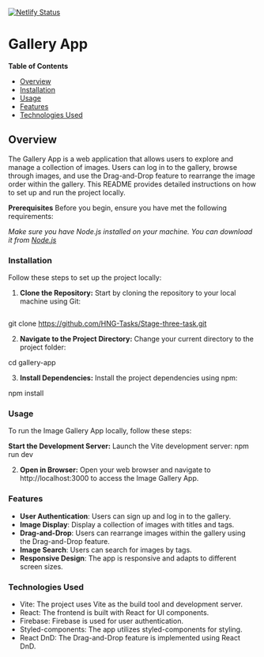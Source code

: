 [![Netlify Status](https://api.netlify.com/api/v1/badges/d309ca86-e414-45b0-815b-3e6ca4dbe17e/deploy-status)](https://app.netlify.com/sites/hng-gallery-app-task/deploys)

# Gallery App
**Table of Contents**
- [Overview](#overview)
- [Installation](#installation)
- [Usage](#usage)
- [Features](#features)
- [Technologies Used](#technologies-used)

## Overview
The Gallery App is a web application that allows users to explore and manage a collection of images. Users can log in to the gallery, browse through images, and use the Drag-and-Drop feature to rearrange the image order within the gallery. This README provides detailed instructions on how to set up and run the project locally.

**Prerequisites**
Before you begin, ensure you have met the following requirements:

*Make sure you have Node.js installed on your machine. You can download it from [Node.js](nodejs.org.)*

### Installation
Follow these steps to set up the project locally:

1. **Clone the Repository:** Start by cloning the repository to your local machine using Git:

    ```bash
git clone https://github.com/HNG-Tasks/Stage-three-task.git

2. **Navigate to the Project Directory:** Change your current directory to the project folder:

cd gallery-app

3. **Install Dependencies:** Install the project dependencies using npm:

npm install

### Usage
To run the Image Gallery App locally, follow these steps:

**Start the Development Server:** Launch the Vite development server:
npm run dev

2. **Open in Browser:** Open your web browser and navigate to http://localhost:3000 to access the Image Gallery App.

### Features
- **User Authentication**: Users can sign up and log in to the gallery.
- **Image Display**: Display a collection of images with titles and tags.
- **Drag-and-Drop**: Users can rearrange images within the gallery using the Drag-and-Drop feature.
- **Image Search**: Users can search for images by tags.
- **Responsive Design**: The app is responsive and adapts to different screen sizes.

### Technologies Used
- Vite: The project uses Vite as the build tool and development server.
- React: The frontend is built with React for UI components.
- Firebase: Firebase is used for user authentication.
- Styled-components: The app utilizes styled-components for styling.
- React DnD: The Drag-and-Drop feature is implemented using React DnD.